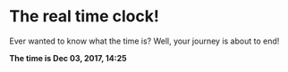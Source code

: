 # The real time clock!

Ever wanted to know what the time is? Well, your journey is about to end!

**The time is Dec 03, 2017, 14:25**